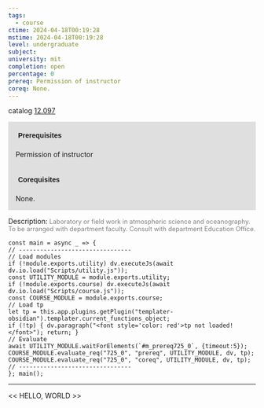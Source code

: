 ```yaml
---
tags:
  - course
ctime: 2024-04-18T00:19:28
mstime: 2024-04-18T00:19:28
level: undergraduate
subject: 
university: mit
completion: open
percentage: 0
prereq: Permission of instructor
coreq: None.
---
```


catalog [12.097](http://student.mit.edu/catalog/m12a.html#12.097)

<span style="display: block; padding: 15px; background-color: rgb(100, 100, 100, 0.2);"><font id="m_prereq725_0" style="display: block; font-family: Arial, sans-serif; font-weight: bold; padding: 5px">Prerequisites</font><br><span id="prereq725_0">Permission of instructor</span></span>
<span style="display: block; padding: 15px; background-color: rgb(100, 100, 100, 0.2);"><font id="m_coreq725_0" style="display: block; font-family: Arial, sans-serif; font-weight: bold; padding: 5px">Corequisites</font><br><span id="coreq725_0">None.</span></span>

<font style="">Description:</font>
<font style="color: grey; font-size: 0.8rem;">Laboratory or field work in atmospheric science and oceanography. To be arranged with department faculty. Consult with department Education Office.</font>

```dataviewjs
const main = async _ => {
// --------------------------------
// Load modules
if (!module.exports.utility) dv.executeJs(await dv.io.load("Scripts/utility.js"));
const UTILITY_MODULE = module.exports.utility;
if (!module.exports.course) dv.executeJs(await dv.io.load("Scripts/course.js"));
const COURSE_MODULE = module.exports.course;
// Load tp
let tp = this.app.plugins.getPlugin("templater-obsidian").templater.current_functions_object;
if (!tp) { dv.paragraph("<font style='color: red'>tp not loaded!</font>"); return; }
// Evaluate
await UTILITY_MODULE.waitForElements(`#m_prereq725_0`, {timeout:5});
COURSE_MODULE.evaluate_req("725_0", "prereq", UTILITY_MODULE, dv, tp);
COURSE_MODULE.evaluate_req("725_0", "coreq", UTILITY_MODULE, dv, tp);
// --------------------------------
}; main();
```

---

<< HELLO, WORLD >>
